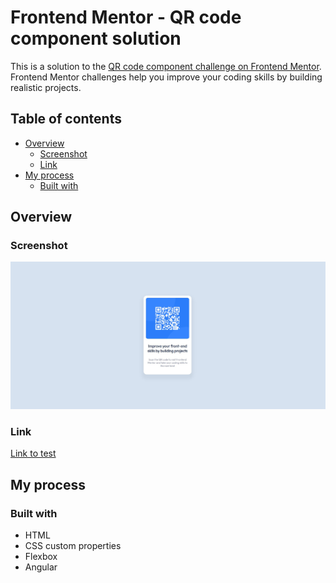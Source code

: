 # Frontend Mentor - QR code component solution

This is a solution to the [QR code component challenge on Frontend Mentor](https://www.frontendmentor.io/challenges/qr-code-component-iux_sIO_H). Frontend Mentor challenges help you improve your coding skills by building realistic projects.

## Table of contents

- [Overview](#overview)
  - [Screenshot](#screenshot)
  - [Link](#link)
- [My process](#my-process)
  - [Built with](#built-with)

## Overview

### Screenshot

![](./src/assets/images/output.jpg)

### Link

[Link to test](https://bouhm-yassine.github.io/nft-card/)

## My process

### Built with

- HTML
- CSS custom properties
- Flexbox
- Angular
